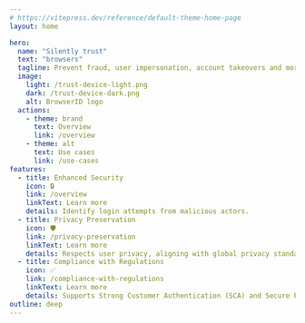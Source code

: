 ```yaml
---
# https://vitepress.dev/reference/default-theme-home-page
layout: home

hero:
  name: "Silently trust"
  text: "browsers"
  tagline: Prevent fraud, user impersonation, account takeovers and more.
  image:
    light: /trust-device-light.png
    dark: /trust-device-dark.png
    alt: BrowserID logo
  actions:
    - theme: brand
      text: Overview
      link: /overview
    - theme: alt
      text: Use cases
      link: /use-cases
features:
  - title: Enhanced Security
    icon: 🔒
    link: /overview
    linkText: Learn more
    details: Identify login attempts from malicious actors.
  - title: Privacy Preservation
    icon: 🛡️
    link: /privacy-preservation
    linkText: Learn more
    details: Respects user privacy, aligning with global privacy standards and user expectations.
  - title: Compliance with Regulations
    icon: ✅
    link: /compliance-with-regulations
    linkText: Learn more
    details: Supports Strong Customer Authentication (SCA) and Secure Payment Confirmation (SPC) standards, helping financial institutions meet regulatory requirements.
outline: deep
---
```

